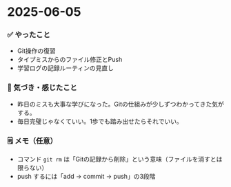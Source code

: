 # 2025-06-05

### ✅ やったこと

- Git操作の復習
- タイプミスからのファイル修正とPush
- 学習ログの記録ルーティンの見直し

### 💭 気づき・感じたこと

- 昨日のミスも大事な学びになった。Gitの仕組みが少しずつわかってきた気がする。
- 毎日完璧じゃなくていい。1歩でも踏み出せたらそれでいい。

### 🗒 メモ（任意）

- コマンド `git rm` は「Gitの記録から削除」という意味（ファイルを消すとは限らない）
- push するには「add → commit → push」の3段階
